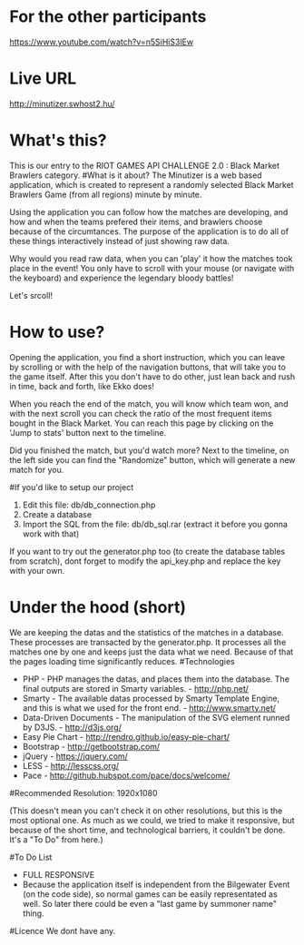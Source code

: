 # For the other participants
https://www.youtube.com/watch?v=n5SiHiS3lEw
# Live URL
http://minutizer.swhost2.hu/
# What's this?
This is our entry to the RIOT GAMES API CHALLENGE 2.0 : Black Market Brawlers category.
#What is it about?
The Minutizer is a web based application, which is created to represent a randomly selected Black Market Brawlers Game (from all regions) minute by minute. 

Using the application you can follow how the matches are developing, and how and when the teams prefered their items, and brawlers choose because of the circumtances. The purpose of the application is to do all of these things interactively instead of just showing raw data. 

Why would you read raw data, when you can 'play' it how the matches took place in the event! You only have to scroll with your mouse (or navigate with the keyboard) and experience the legendary bloody battles!

Let's srcoll!
# How to use?
Opening the application, you find a short instruction, which you can leave by scrolling or with the help of the navigation buttons, that will take you to the game itself. After this you don't have to do other, just lean back and rush in time, back and forth, like Ekko does!

When you reach the end of the match, you will know which team won, and with the next scroll you can check the ratio of the most frequent items bought in the Black Market. You can reach this page by clicking on the 'Jump to stats' button next to the timeline.

Did you finished the match, but you'd watch more? Next to the timeline, on the left side you can find the "Randomize" button, which will generate a new match for you.

#If you'd like to setup our project

1. Edit this file: db/db_connection.php
2. Create a database
3. Import the SQL from the file: db/db_sql.rar (extract it before you gonna work with that)

If you want to try out the generator.php too (to create the database tables from scratch), dont forget to modify the api_key.php and replace the key with your own.

# Under the hood (short)
We are keeping the datas and the statistics of the matches in a database. These processes are transacted by the generator.php. It processes all the matches one by one and keeps just the data what we need. Because of that the pages loading time significantly reduces.
#Technologies
- PHP - PHP manages the datas, and places them into the database. The final outputs are stored in Smarty variables. - http://php.net/
- Smarty - The available datas processed by Smarty Template Engine, and this is what we used for the front end. - http://www.smarty.net/
- Data-Driven Documents - The manipulation of the SVG element runned by D3JS. - http://d3js.org/
- Easy Pie Chart - http://rendro.github.io/easy-pie-chart/
- Bootstrap - http://getbootstrap.com/
- jQuery - https://jquery.com/
- LESS - http://lesscss.org/
- Pace - http://github.hubspot.com/pace/docs/welcome/

#Recommended Resolution:
1920x1080

(This doesn't mean you can't check it on other resolutions, but this is the most optional one. As much as we could, we tried to make it responsive, but because of the short time, and technological barriers, it couldn't be done. It's a "To Do" from here.)

#To Do List
- FULL RESPONSIVE
- Because the application itself is independent from the Bilgewater Event (on the code side), so normal games can be easily representated as well. So later there could be even a "last game by summoner name" thing.

#Licence
We dont have any.
